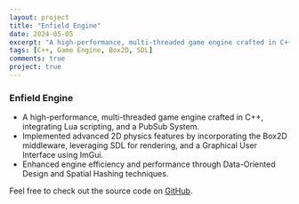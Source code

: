 ```yaml
---
layout: project
title: "Enfield Engine"
date: 2024-05-05
excerpt: "A high-performance, multi-threaded game engine crafted in C++ with Lua scripting and advanced physics."
tags: [C++, Game Engine, Box2D, SDL]
comments: true
project: true
---
```


### Enfield Engine

- A high-performance, multi-threaded game engine crafted in C++, integrating Lua scripting, and a PubSub System.
- Implemented advanced 2D physics features by incorporating the Box2D middleware, leveraging SDL for rendering, and a Graphical User Interface using ImGui.
- Enhanced engine efficiency and performance through Data-Oriented Design and Spatial Hashing techniques.

Feel free to check out the source code on [GitHub](https://github.com/Porvesh/EnfieldEngine).